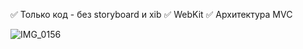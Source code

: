
✅ Только код - без storyboard и xib
✅ WebKit
✅ Архитектура MVC


![IMG_0156](https://user-images.githubusercontent.com/76651795/103371878-9d2cfb80-4ae1-11eb-9aa8-e443cdab8d10.PNG)

